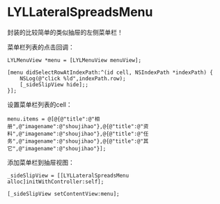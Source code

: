 # LYLLateralSpreadsMenu
封装的比较简单的类似抽屉的左侧菜单栏！

菜单栏列表的点击回调：
    
    LYLMenuView *menu = [LYLMenuView menuView];
    
    [menu didSelectRowAtIndexPath:^(id cell, NSIndexPath *indexPath) {
        NSLog(@"click %ld",indexPath.row);
        [_sideSlipView hide];;
    }];
    
    
设置菜单栏列表的cell：
    
    menu.items = @[@{@"title":@"相册",@"imagename":@"shoujihao"},@{@"title":@"资料",@"imagename":@"shoujihao"},@{@"title":@"任务",@"imagename":@"shoujihao"},@{@"title":@"其它",@"imagename":@"shoujihao"}];
    
添加菜单栏到抽屉视图：

    _sideSlipView = [[LYLLateralSpreadsMenu alloc]initWithController:self];

    [_sideSlipView setContentView:menu];
